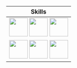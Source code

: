 
| Skills |
| :---: |
|[<img src="https://upload.wikimedia.org/wikipedia/commons/9/99/Unofficial_JavaScript_logo_2.svg" height="50px" width="50px" />][javascript] [<img src="https://48pedia.org/images/8/8e/Lua-logo.svg" height="50px" width="50px" />][lua] [<img src="https://marketing.raku.org/id/1533512913/svg" height="50px" width="50px" />][raku]|
|[<img src="https://upload.wikimedia.org/wikipedia/commons/2/27/PHP-logo.svg" height="50px" width="50px" />][php] [<img src="https://raw.githubusercontent.com/edubart/nelua-lang/master/docs/assets/img/nelua-logo.svg" height="50px" width="50px" />][nelua] [<img src="https://upload.wikimedia.org/wikipedia/commons/d/d5/Rust_programming_language_black_logo.svg" width="50px" />][rust]|

[raku]: https://raku.org
[typescript]: https://typescriptlang.org
[javascript]: https://developer.mozilla.org/en-US/docs/Web/JavaScript
[php]: https://php.net
[lua]: https://www.lua.org/
[nelua]: https://nelua.io/
[c]: https://en.cppreference.com/w/c

[fennel]: https://fennel-lang.org
[haxe]: https://haxe.org
[webassembly]: https://webassembly.org/
[assemblyscript]: https://www.assemblyscript.org/

[rust]: https://rust-lang.org
[elisp]: https://www.gnu.org/software/emacs/manual/html_node/elisp/
[swift]: https://swift.org
[kotlin]: https://kotlinlang.org/
[clojure]: https://clojure.org/
[clojurescript]: https://clojurescript.org/

[godot]: https://godotengine.org
[construct]: https://construct.net
[python]: https://www.python.org/
[ruby]: https://www.ruby-lang.org/en/
[txr]: http://nongnu.org/txr
[nim]: https://nim-lang.org
[lisp]: https://common-lisp.net/
[red]: http://red-lang.org
[racket]: https://racket-lang.org
